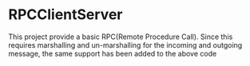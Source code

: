 # RPCClientServer
This project provide a basic RPC(Remote Procedure Call). Since this requires marshalling and un-marshalling for the incoming and outgoing message, the same support has been added to the above code
